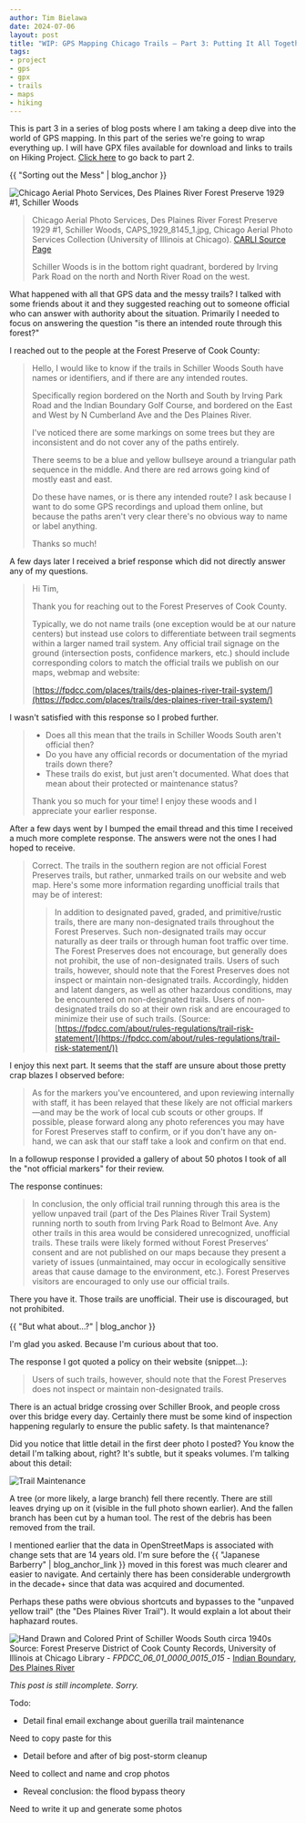 ```yaml
---
author: Tim Bielawa
date: 2024-07-06
layout: post
title: "WIP: GPS Mapping Chicago Trails — Part 3: Putting It All Together"
tags:
- project
- gps
- gpx
- trails
- maps
- hiking
---
```


This is part 3 in a series of blog posts where I am taking a deep dive into the
world of GPS mapping. In this part of the series we're going to wrap everything
up. I will have GPX files available for download and links to trails on Hiking
Project. [Click
here](/2024/07/04/gps-mapping-chicago-trails-part-2-software.html) to go back to
part 2.


{{ "Sorting out the Mess" | blog_anchor }}

![Chicago Aerial Photo Services, Des Plaines River Forest Preserve 1929 #1,
Schiller Woods](/assets/images/CAPS_1929_8145_1-cropped.png "Chicago Aerial Photo Services, Des Plaines River Forest Preserve 1929 #1, Schiller Woods")

> Chicago Aerial Photo Services, Des Plaines River Forest Preserve 1929 #1,
Schiller Woods, CAPS_1929_8145_1.jpg, Chicago Aerial Photo Services Collection
(University of Illinois at Chicago). [CARLI Source
Page](https://collections.carli.illinois.edu/digital/collection/uic_caps/id/3/rec/1)
>
> Schiller Woods is in the bottom right quadrant, bordered by Irving Park Road
> on the north and North River Road on the west.


What happened with all that GPS data and the messy trails? I talked with some
friends about it and they suggested reaching out to someone official who can
answer with authority about the situation. Primarily I needed to focus on
answering the question "is there an intended route through this forest?"


I reached out to the people at the Forest Preserve of Cook County:

>  Hello, I would like to know if the trails in Schiller Woods South have names
>  or identifiers, and if there are any intended routes.
>
> Specifically region bordered on the North and South by Irving Park Road and
> the Indian Boundary Golf Course, and bordered on the East and West by N
> Cumberland Ave and the Des Plaines River.
>
> I've noticed there are some markings on some trees but they are inconsistent
> and do not cover any of the paths entirely.
>
> There seems to be a blue and yellow bullseye around a triangular path sequence
> in the middle. And there are red arrows going kind of mostly east and east.
>
> Do these have names, or is there any intended route? I ask because I want to
> do some GPS recordings and upload them online, but because the paths aren't
> very clear there's no obvious way to name or label anything.
>
> Thanks so much!

A few days later I received a brief response which did not directly answer any
of my questions.

>  Hi Tim,
>
> Thank you for reaching out to the Forest Preserves of Cook County.
>
> Typically, we do not name trails (one exception would be at our nature
> centers) but instead use colors to differentiate between trail segments within
> a larger named trail system. Any official trail signage on the ground
> (intersection posts, confidence markers, etc.) should include corresponding
> colors to match the official trails we publish on our maps, webmap and
> website:
>
> [https://fpdcc.com/places/trails/des-plaines-river-trail-system/](https://fpdcc.com/places/trails/des-plaines-river-trail-system/)

I wasn't satisfied with this response so I probed further.

> * Does all this mean that the trails in Schiller Woods South aren't official then?
> * Do you have any official records or documentation of the myriad trails down there?
> * These trails do exist, but just aren't documented. What does that mean about their protected or maintenance status?
>
> Thank you so much for your time! I enjoy these woods and I appreciate your earlier response.

After a few days went by I bumped the email thread and this time I received a
much more complete response. The answers were not the ones I had hoped to
receive.

> Correct. The trails in the southern region are not official Forest Preserves
> trails, but rather, unmarked trails on our website and web map. Here's some
> more information regarding unofficial trails that may be of interest:
> 
> > In addition to designated paved, graded, and primitive/rustic trails, there
> > are many non-designated trails throughout the Forest Preserves. Such
> > non-designated trails may occur naturally as deer trails or through human
> > foot traffic over time. The Forest Preserves does not encourage, but
> > generally does not prohibit, the use of non-designated trails. Users of such
> > trails, however, should note that the Forest Preserves does not inspect or
> > maintain non-designated trails. Accordingly, hidden and latent dangers, as
> > well as other hazardous conditions, may be encountered on non-designated
> > trails. Users of non-designated trails do so at their own risk and are
> > encouraged to minimize their use of such trails. (Source:
> > [https://fpdcc.com/about/rules-regulations/trail-risk-statement/](https://fpdcc.com/about/rules-regulations/trail-risk-statement/))

I enjoy this next part. It seems that the staff are unsure about those pretty
crap blazes I observed before:

> As for the markers you've encountered, and upon reviewing internally with
> staff, it has been relayed that these likely are not official markers—and may
> be the work of local cub scouts or other groups. If possible, please forward
> along any photo references you may have for Forest Preserves staff to confirm,
> or if you don't have any on-hand, we can ask that our staff take a look and
> confirm on that end.

In a followup response I provided a gallery of about 50 photos I took of all the
"not official markers" for their review.

The response continues:

> In conclusion, the only official trail running through this area is the yellow
> unpaved trail (part of the Des Plaines River Trail System) running north to
> south from Irving Park Road to Belmont Ave. Any other trails in this area
> would be considered unrecognized, unofficial trails.  These trails were likely
> formed without Forest Preserves’ consent and are not published on our maps
> because they present a variety of issues (unmaintained, may occur in
> ecologically sensitive areas that cause damage to the environment, etc.).
> Forest Preserves visitors are encouraged to only use our official trails.

There you have it. Those trails are unofficial. Their use is discouraged, but
not prohibited.

{{ "But what about...?" | blog_anchor }}

I'm glad you asked. Because I'm curious about that too.

The response I got quoted a policy on their website (snippet...):

> Users of such trails, however, should note that the Forest Preserves does not
> inspect or maintain non-designated trails.

There is an actual bridge crossing over Schiller Brook, and people cross over
this bridge every day. Certainly there must be some kind of inspection happening
regularly to ensure the public safety. Is that maintenance?

Did you notice that little detail in the first deer photo I posted? You know the
detail I'm talking about, right? It's subtle, but it speaks volumes. I'm talking
about this detail:

![Trail Maintenance](/assets/images/sws-oh-dear-small-detail.jpg "Trail Maintenance")

A tree (or more likely, a large branch) fell there recently. There are still
leaves drying up on it (visible in the full photo shown earlier). And the fallen
branch has been cut by a human tool. The rest of the debris has been removed
from the trail.

I mentioned earlier that the data in OpenStreetMaps is associated with change
sets that are 14 years old. I'm sure before the {{ "Japanese Barberry" |
blog_anchor_link }} moved in this forest was much clearer and easier to
navigate. And certainly there has been considerable undergrowth in the decade+
since that data was acquired and documented.

Perhaps these paths were obvious shortcuts and bypasses to the
"unpaved yellow trail" (the "Des Plaines River Trail"). It would
explain a lot about their haphazard routes.


![Hand Drawn and Colored Print of Schiller Woods South circa
1940s](/assets/images/indian-boundary-div-sheet-18.jpg "Hand Drawn and Colored Print
of Schiller Woods South circa 1940s")
Source: Forest Preserve District of Cook County Records, University of Illinois at Chicago Library - *FPDCC_06_01_0000_0015_015* - [Indian Boundary, Des Plaines River](https://explore.chicagocollections.org/image/uic/65/2s13/)

*This post is still incomplete. Sorry.*

Todo:

* Detail final email exchange about guerilla trail maintenance

Need to copy paste for this

* Detail before and after of big post-storm cleanup

Need to collect and name and crop photos

* Reveal conclusion: the flood bypass theory

Need to write it up and generate some photos
